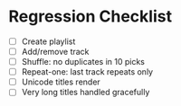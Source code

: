 
# Regression Checklist
- [ ] Create playlist
- [ ] Add/remove track
- [ ] Shuffle: no duplicates in 10 picks
- [ ] Repeat-one: last track repeats only
- [ ] Unicode titles render
- [ ] Very long titles handled gracefully
